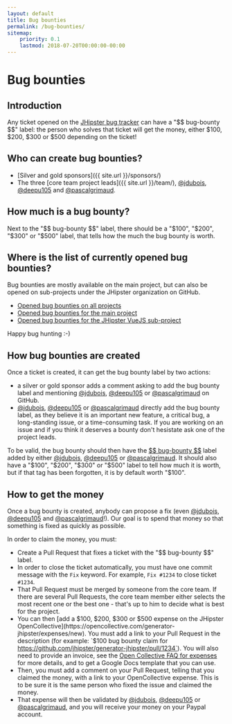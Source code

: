 ```yaml
---
layout: default
title: Bug bounties
permalink: /bug-bounties/
sitemap:
    priority: 0.1
    lastmod: 2018-07-20T00:00:00-00:00
---
```

# <i class="fa fa-usd"></i> Bug bounties

## Introduction

Any ticket opened on the [JHipster bug tracker](https://github.com/jhipster/generator-jhipster/issues) can have a "\$\$ bug-bounty \$\$" label: the person who solves that ticket will get the money, either $100, $200, $300 or $500 depending on the ticket!

## Who can create bug bounties?

- [Silver and gold sponsors]({{ site.url }}/sponsors/)
- The three [core team project leads]({{ site.url }}/team/), [@jdubois](https://github.com/jdubois), [@deepu105](https://github.com/deepu105) and [@pascalgrimaud](https://github.com/pascalgrimaud).

## How much is a bug bounty?

Next to the "\$\$ bug-bounty \$\$" label, there should be a "$100", "$200", "$300" or "$500" label, that tells how the much the bug bounty is worth.

## Where is the list of currently opened bug bounties?

Bug bounties are mostly available on the main project, but can also be opened on sub-projects under the JHipster organization on GitHub.

- [Opened bug bounties on all projects](https://github.com/search?l=&p=1&q=is%3Aissue+is%3Aopen+label%3A%22%24%24+bug-bounty+%24%24%22+user%3Ajhipster+state%3Aopen&ref=advsearch&type=Issues&utf8=%E2%9C%93)
- [Opened bug bounties for the main project](https://github.com/jhipster/generator-jhipster/labels/%24%24%20bug-bounty%20%24%24)
- [Opened bug bounties for the JHipster VueJS sub-project](https://github.com/jhipster/jhipster-vuejs/labels/%24%24%20bug-bounty%20%24%24)

Happy bug hunting :-)

## How bug bounties are created

Once a ticket is created, it can get the bug bounty label by two actions:

- a silver or gold sponsor adds a comment asking to add the bug bounty label and mentioning [@jdubois](https://github.com/jdubois), [@deepu105](https://github.com/deepu105) or [@pascalgrimaud](https://github.com/pascalgrimaud) on GitHub.
- [@jdubois](https://github.com/jdubois), [@deepu105](https://github.com/deepu105) or [@pascalgrimaud](https://github.com/pascalgrimaud) directly add the bug bounty label, as they believe it is an important new feature, a critical bug, a long-standing issue, or a time-consuming task. If you are working on an issue and if you think it deserves a bounty don't hesistate ask one of the project leads.

To be valid, the bug bounty should then have the [\$\$ bug-bounty \$\$](https://github.com/jhipster/generator-jhipster/labels/%24%24%20bug-bounty%20%24%24) label added by either
[@jdubois](https://github.com/jdubois), [@deepu105](https://github.com/deepu105) or [@pascalgrimaud](https://github.com/pascalgrimaud). It should also have a "$100", "$200", "$300" or "$500" label to tell how much it is worth, but if that tag has been forgotten, it is by default worth "$100".

## How to get the money

Once a bug bounty is created, anybody can propose a fix (even [@jdubois](https://github.com/jdubois), [@deepu105](https://github.com/deepu105) and [@pascalgrimaud](https://github.com/pascalgrimaud)!). Our goal is to spend that money so that something is fixed as quickly as possible.

In order to claim the money, you must:

- Create a Pull Request that fixes a ticket with the "\$\$ bug-bounty \$\$" label.
- In order to close the ticket automatically, you must have one commit message with the `Fix` keyword. For example, `Fix #1234` to close ticket `#1234`.
- That Pull Request must be merged by someone from the core team. If there are several Pull Requests, the core team member either selects the most recent one or the best one - that's up to him to decide what is best for the project.
- You can then [add a $100, $200, $300 or $500 expense on the JHipster OpenCollective](https://opencollective.com/generator-jhipster/expenses/new). You must add a link to your Pull Request in the description (for example: `$100 bug bounty claim for https://github.com/jhipster/generator-jhipster/pull/1234`). You will also need to provide an invoice, see the [Open Collective FAQ for expenses](https://opencollective.com/faq/expenses) for more details, and to get a Google Docs template that you can use.
- Then, you must add a comment on your Pull Request, telling that you claimed the money, with a link to your OpenCollective expense. This is to be sure it is the same person who fixed the issue and claimed the money.
- That expense will then be validated by [@jdubois](https://github.com/jdubois), [@deepu105](https://github.com/deepu105) or [@pascalgrimaud](https://github.com/pascalgrimaud), and you will receive your money on your Paypal account.
